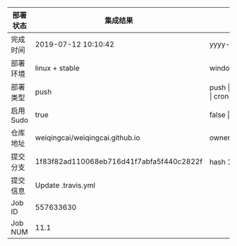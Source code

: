 部署状态 | 集成结果 | 参考值
---|---|---
完成时间 | 2019-07-12 10:10:42 | yyyy-mm-dd hh:mm:ss
部署环境 | linux + stable | window \| linux + stable
部署类型 | push | push \| pull_request \| api \| cron
启用Sudo | true | false \| true
仓库地址 | weiqingcai/weiqingcai.github.io | owner_name/repo_name
提交分支 | 1f83f82ad110068eb716d41f7abfa5f440c2822f | hash 16位
提交信息 | Update .travis.yml |
Job ID   | 557633630 |
Job NUM  | 11.1 |
